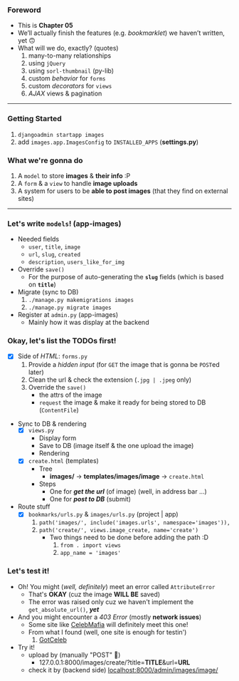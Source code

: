 ### Foreword 
- This is **Chapter 05**
- We’ll actually finish the features (e.g. *bookmarklet*) we haven’t written, yet 🙃
- What will we do, exactly? (quotes)
    1. many-to-many relationships 
    2. using ```jQuery``` 
    3. using ```sorl-thumbnail``` (py-lib)
    4. custom *behavior* for ```forms```
    5. custom *decorators* for ```views``` 
    6. *AJAX* views & pagination 

---------- 

### Getting Started 
1. ```djangoadmin startapp images```
2. add ```images.app.ImagesConfig``` to ```INSTALLED_APPS``` (**settings.py**)

### What we're gonna do 
1. A ```model``` to store **images** & **their info** :P
2. A ```form``` & a ```view``` to handle **image uploads**
3. A system for users to be **able to post images** (that they find on external sites)

---------- 

### Let's write ```models```! (app-images)
- Needed fields 
    - ```user```, ```title```, ```image```
    - ```url```, ```slug```, ```created```
    -  ```description```, ```users_like_for_img```
- Override ```save()```
    - For the purpose of auto-generating the **```slug```** fields (which is based on **```title```**)
- Migrate (sync to DB)
    1. ```./manage.py makemigrations images```
    2. ```./manage.py migrate images```
- Register at ```admin.py``` (app-images)
    - Mainly how it was display at the backend 
    
    
### Okay, let's list the **TODO**s first! 
- [x] Side of *HTML*: ```forms.py```
    1. Provide a *hidden input* (for ```GET``` the image that is gonna be ```POST```ed later)
    2. Clean the url & check the extension (```.jpg | .jpeg``` only)
    3. Override the ```save()```
        - the attrs of the image 
        - ```request``` the image & make it ready for being stored to DB (```ContentFile```) 
- Sync to DB & rendering
    - [x] ```views.py```
        - Display form 
        - Save to DB (image itself & the one upload the image)
        - Rendering 
    - [x] ```create.html``` (templates)
        - Tree
            - **images/** -> **templates/images/image** -> ```create.html```
        - Steps 
            - One for ***get the url*** (of image) (well, in address bar ...)
            - One for ***post to DB*** (submit)
- Route stuff
    - [x] ```bookmarks/urls.py``` & ```images/urls.py``` (project | app)
        1. ```path('images/', include('images.urls', namespace='images')),```
        2. ```path('create/', views.image_create, name='create')```
            - Two things need to be done before adding the path :D
                1. ```from . import views```
                2. ```app_name = 'images'```
    
### Let's test it!
- Oh! You might (*well, definitely*) meet an error called ```AttributeError```
    - That's **OKAY** (cuz the image **WILL BE** saved)
    - The error was raised only cuz we haven't implement the ```get_absolute_url()```, ***yet***  
- And you might encounter a *403 Error* (mostly **network issues**)
    - Some site like [CelebMafia](https://www.celebmafia.com) will definitely meet this one!
    - From what I found (well, one site is enough for testin')
        1. [GotCeleb](http://www.gotceleb.com)
- Try it!
    - upload by (manually "POST" 🤣)
        - 127.0.0.1:8000/images/create/?title=**TITLE**&url=**URL**
    - check it by (backend side)
[localhost:8000/admin/images/image/](http://localhost:8000/admin/images/image/)